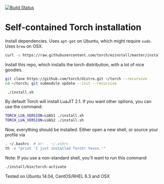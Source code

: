 [![Build Status](https://travis-ci.org/torch/distro.svg?branch=master)](https://travis-ci.org/torch/distro)

Self-contained Torch installation
============

Install dependencies. Uses `apt-get` on Ubuntu, which might require `sudo`. Uses `brew` on OSX.
```sh
curl -s https://raw.githubusercontent.com/torch/ezinstall/master/install-deps | bash
```

Install this repo, which installs the torch distribution, with a lot of nice goodies.
```sh
git clone https://github.com/torch/distro.git ~/torch --recursive
cd ~/torch; git submodule update --init --recursive

 ./install.sh
```

By default Torch will install LuaJIT 2.1. If you want other options, you can use the command:
```sh
TORCH_LUA_VERSION=LUA51 ./install.sh
TORCH_LUA_VERSION=LUA52 ./install.sh
```

Now, everything should be installed. Either open a new shell, or source your profile via
```sh
. ~/.bashrc  # or: . ~/.zshrc
th -e "print 'I just installed Torch! Yesss.'"
```

Note: If you use a non-standard shell, you'll want to run this command
```sh
./install/bin/torch-activate
```

Tested on Ubuntu 14.04, CentOS/RHEL 6.3 and OSX

